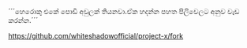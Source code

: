 ´´´හෙරොකු එකේ පොඩි අවුලක් තියනවා.ඒක හදන්න පහත පිලිවෙලට අනුව වැඩ කරන්න.´´´

https://github.com/whiteshadowofficial/project-x/fork

